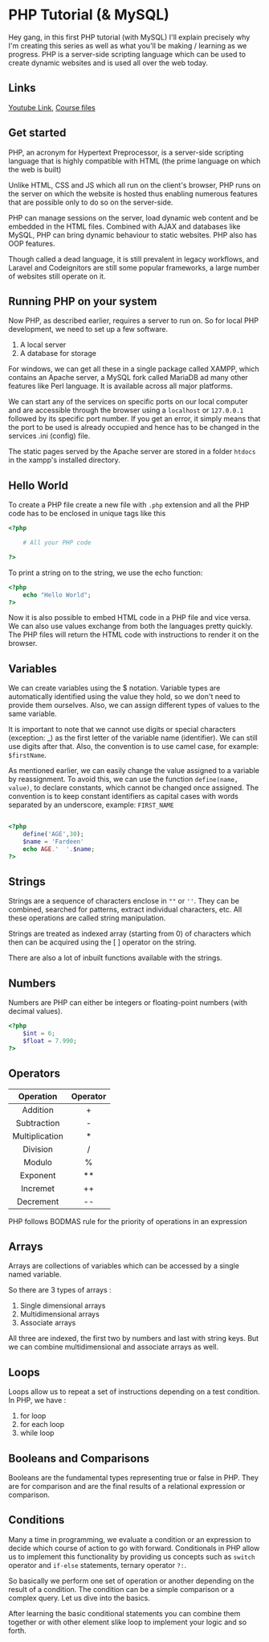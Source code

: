# PHP Tutorial (& MySQL)

Hey gang, in this first PHP tutorial (with MySQL) I'll explain precisely why I'm creating this series as well as what you'll be making / learning as we progress. PHP is a server-side scripting language which can be used to create dynamic websites and is used all over the web today.

## Links

[Youtube Link](https://www.youtube.com/watch?v=pWG7ajC_OVo&list=PL4cUxeGkcC9gksOX3Kd9KPo-O68ncT05o), [Course files](https://www.youtube.com/redirect?q=https%3A%2F%2Fgithub.com%2Fiamshaunjp%2Fphp-mysql-tutorial&redir_token=9yrb5AY3tktZhygFn9oao4PAl9J8MTU3ODk0MjA2MEAxNTc4ODU1NjYw&event=video_description&v=pWG7ajC_OVo)

## Get started

PHP, an acronym for Hypertext Preprocessor, is a server-side scripting language that is highly compatible with HTML (the prime language on which the web is built)

Unlike HTML, CSS and JS which all run on the client's browser, PHP runs on the server on which the website is hosted thus enabling numerous features that are possible only to do so on the server-side.

PHP can manage sessions on the server, load dynamic web content and be embedded in the HTML files. Combined with AJAX and databases like MySQL, PHP can bring dynamic behaviour to static websites. PHP also has OOP features.

Though called a dead language, it is still prevalent in legacy workflows, and Laravel and Codeignitors are still some popular frameworks, a large number of websites still operate on it.

## Running PHP on your system

Now PHP, as described earlier, requires a server to run on. So for local PHP development, we need to set up a few software.

1. A local server
2. A database for storage

For windows, we can get all these in a single package called XAMPP, which contains an Apache server, a MySQL fork called MariaDB ad many other features like Perl language. It is available across all major platforms.

We can start any of the services on specific ports on our local computer and are accessible through the browser using a `localhost` or `127.0.0.1` followed by its specific port number. If you get an error, it simply means that the port to be used is already occupied and hence has to be changed in the services .ini (config) file.

The static pages served by the Apache server are stored in a folder `htdocs` in the xampp's installed directory.

## Hello World

To create a PHP file create a new file with `.php` extension and all the PHP code has to be enclosed in unique tags like this

```php
<?php

    # All your PHP code

?>
```

To print a string on to the string, we use the echo function:

```php
<?php
    echo "Hello World";
?>
```

Now it is also possible to embed HTML code in a PHP file and vice versa. We can also use values exchange from both the languages pretty quickly. The PHP files will return the HTML code with instructions to render it on the browser.

## Variables

We can create variables using the \$ notation. Variable types are automatically identified using the value they hold, so we don't need to provide them ourselves. Also, we can assign different types of values to the same variable.

It is important to note that we cannot use digits or special characters (exception: \_) as the first letter of the variable name (identifier). We can still use digits after that. Also, the convention is to use camel case, for example: `$firstName`.

As mentioned earlier, we can easily change the value assigned to a variable by reassignment. To avoid this, we can use the function `define(name, value)`, to declare constants, which cannot be changed once assigned. The convention is to keep constant identifiers as capital cases with words separated by an underscore, example: `FIRST_NAME`

```php

<?php
    define('AGE',30);
    $name = 'Fardeen'
    echo AGE.'  '.$name;
?>
```

## Strings

Strings are a sequence of characters enclose in `""` or `''`. They can be combined, searched for patterns, extract individual characters, etc. All these operations are called string manipulation.

Strings are treated as indexed array (starting from 0) of characters which then can be acquired using the [ ] operator on the string.

There are also a lot of inbuilt functions available with the strings.

## Numbers

Numbers are PHP can either be integers or floating-point numbers (with decimal values).

```php
<?php
    $int = 6;
    $float = 7.990;
?>
```

## Operators

|   Operation    | Operator |
| :------------: | :------: |
|    Addition    |    +     |
|  Subtraction   |    -     |
| Multiplication |    \*    |
|    Division    |    /     |
|     Modulo     |    %     |
|    Exponent    |   \*\*   |
|    Incremet    |    ++    |
|   Decrement    |    --    |

PHP follows BODMAS rule for the priority of operations in an expression

## Arrays

Arrays are collections of variables which can be accessed by a single named variable.

So there are 3 types of arrays :

1. Single dimensional arrays
2. Multidimensional arrays
3. Associate arrays

All three are indexed, the first two by numbers and last with string keys. But we can combine multidimensional and associate arrays as well.

## Loops

Loops allow us to repeat a set of instructions depending on a test condition.
In PHP, we have :

1. for loop
2. for each loop
3. while loop

## Booleans and Comparisons

Booleans are the fundamental types representing true or false in PHP. They are for comparison and are the final results of a relational expression or comparison.

## Conditions

Many a time in programming, we evaluate a condition or an expression to decide which course of action to go with forward. Conditionals in PHP allow us to implement this functionality by providing us concepts such as `switch` operator and `if-else` statements, ternary operator `?:`.

So basically we perform one set of operation or another depending on the result of a condition. The condition can be a simple comparison or a complex query. Let us dive into the basics.

After learning the basic conditional statements you can combine them together or with other element slike loop to implement your logic and so forth.
